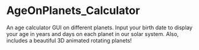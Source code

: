 # AgeOnPlanets_Calculator
An age calculator GUI on different planets. Input your birth date to display your age in years and days on each planet in our solar system. Also, includes a beautiful 3D animated rotating planets!
